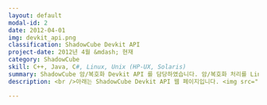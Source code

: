 ```yaml
---
layout: default
modal-id: 2
date: 2012-04-01
img: devkit_api.png
classification: ShadowCube Devkit API
project-date: 2012년 4월 &mdash; 현재
category: ShadowCube
skill: C++, Java, C#, Linux, Unix (HP-UX, Solaris)
summary: ShadowCube 암/복호화 Devkit API 를 담당하였습니다. 암/복호화 처리를 Linux, Unix, Windows 에서 구현하였습니다.
description: <br />아래는 ShadowCube Devkit API 웹 페이지입니다. <img src="img/portfolio/devkit_api.gif" class="img-responsive project-image" alt="devkit_api"> 이 사이트는 타사 개발자들이 ShadowCube Devkit API 를 사용하는 방법을 알리기 위해 개발하였습니다.<br />ASP.NET MVC4 로 구현하였으며, 이때 처음으로 jquery + bootstrap 를 사용하여 UI 작업을 하였습니다.<br />기존에는 단순한 워드 문서로 되어있던 것을 개발자들이 좀 더 알기 쉽게 스크린샷 등을 추가하였습니다.<br /><br />다음은 ShadowCube Devkit API 를 빌드하는 화면입니다. <img src="img/portfolio/devkit_build.gif" class="img-responsive project-image" alt="devkit_build"> 빌드는 Docker 로 구성하여 자동화될 수 있도록 처리하였습니다.<br /><br />빌드 완료되면 모듈이 나오는데 간단한 프로그램으로 암/복호화를 테스트하는 화면입니다. <img src="img/portfolio/devkit_test.gif" class="img-responsive project-image" alt="devkit_test"> test.txt 파일에 문자를 입력하여 암/복호화하는 모습을 볼 수 있습니다.<br /><br />이 업무를 맡으면서 힘들었던 점은 고객사 환경이 다양한데 C++ 로 구현된 ShadowCube Devkit API 를<br />각 환경에 맞게 빌드 및 동작시키는게 힘들었습니다.<br />특히 Unix (HP-UX 11, Solaris 11.3) 에서 Devkit API 를 사용하려면 메모리 누수 등의 문제로 인해<br />하나하나 소스를 분석하고, gdb 로 디버깅하면서 테스트해야 했습니다.<br /><br />다양한 환경에서 개발했던 경험이 다른 사람과 차별화된 저만의 무기가 아닐까 싶습니다.

---
```

